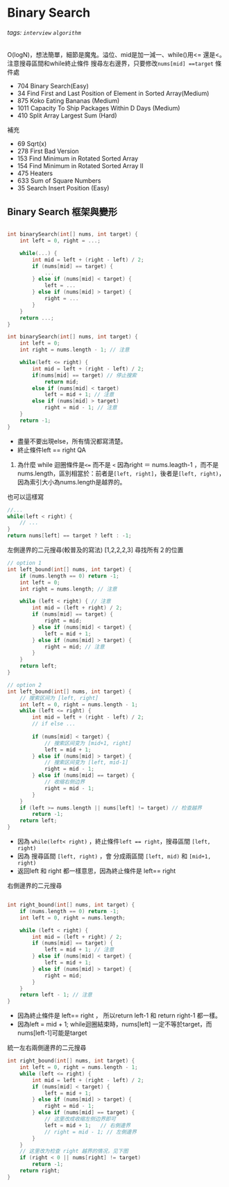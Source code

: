# Binary Search 

###### tags: `interview` `algorithm`


O(logN)，想法簡單，細節是魔鬼。溢位、mid是加一減一、while()用<= 還是<。
注意搜尋區間和while終止條件
搜尋左右邊界，只要修改`nums[mid] ==target` 條件處
- 704 Binary Search(Easy)
- 34 Find First and Last Position of Element in Sorted Array(Medium)
- 875 Koko Eating Bananas (Medium)
- 1011 Capacity To Ship Packages Within D Days (Medium)
- 410 Split Array Largest Sum (Hard)

補充
- 69 Sqrt(x)
- 278 First Bad Version
- 153 Find Minimum in Rotated Sorted Array
- 154 Find Minimum in Rotated Sorted Array II
- 475 Heaters
- 633 Sum of Square Numbers
- 35 Search Insert Position (Easy)







## Binary Search 框架與變形
```cpp

int binarySearch(int[] nums, int target) {
    int left = 0, right = ...;

    while(...) {
        int mid = left + (right - left) / 2;
        if (nums[mid] == target) {
            ...
        } else if (nums[mid] < target) {
            left = ...
        } else if (nums[mid] > target) {
            right = ...
        }
    }
    return ...;
}

int binarySearch(int[] nums, int target) {
    int left = 0; 
    int right = nums.length - 1; // 注意

    while(left <= right) {
        int mid = left + (right - left) / 2;
        if(nums[mid] == target) // 停止搜索
            return mid; 
        else if (nums[mid] < target)
            left = mid + 1; // 注意
        else if (nums[mid] > target)
            right = mid - 1; // 注意
    }
    return -1;
}

```
- 盡量不要出現else，所有情況都寫清楚。
- 終止條件left == right
QA 
1. 為什麼 while 迴圈條件是`<=` 而不是 `<`
因為right ＝ nums.leagth-1 ，而不是nums.length，區別相當於：前者是`[left, right]`，後者是`[left, right)`，因為索引大小為nums.length是越界的。

也可以這樣寫
```cpp
//...
while(left < right) {
    // ...
}
return nums[left] == target ? left : -1;
```

左側邊界的二元搜尋(較普及的寫法)
[1,2,2,2,3] 尋找所有２的位置
```cpp
// option 1 
int left_bound(int[] nums, int target) {
    if (nums.length == 0) return -1;
    int left = 0;
    int right = nums.length; // 注意

    while (left < right) { // 注意
        int mid = (left + right) / 2;
        if (nums[mid] == target) {
            right = mid;
        } else if (nums[mid] < target) {
            left = mid + 1;
        } else if (nums[mid] > target) {
            right = mid; // 注意
        }
    }
    return left;
}

// option 2 
int left_bound(int[] nums, int target) {
    // 搜索区间为 [left, right]
    int left = 0, right = nums.length - 1;
    while (left <= right) {
        int mid = left + (right - left) / 2;
        // if else ...
    
        if (nums[mid] < target) {
            // 搜索区间变为 [mid+1, right]
            left = mid + 1;
        } else if (nums[mid] > target) {
            // 搜索区间变为 [left, mid-1]
            right = mid - 1;
        } else if (nums[mid] == target) {
            // 收缩右侧边界
            right = mid - 1;
        }
    }
    if (left >= nums.length || nums[left] != target) // 检查越界
        return -1;
    return left;
}
```
- 因為 `while(left< right)` ，終止條件`left == right`，搜尋區間 `[left, right)`
- 因為 搜尋區間 `[left, right)` ，會 分成兩區間 `[left, mid)` 和 `[mid+1, right)`
- 返回left 和 right 都一樣意思，因為終止條件是 left== right

右側邊界的二元搜尋
```cpp

int right_bound(int[] nums, int target) {
    if (nums.length == 0) return -1;
    int left = 0, right = nums.length;

    while (left < right) {
        int mid = (left + right) / 2;
        if (nums[mid] == target) {
            left = mid + 1; // 注意
        } else if (nums[mid] < target) {
            left = mid + 1;
        } else if (nums[mid] > target) {
            right = mid;
        }
    }
    return left - 1; // 注意
}
```
- 因為終止條件是 left== right ， 所以return left-1 和 return right-1 都一樣。
- 因為left = mid + 1;  while迴圈結束時，nums[left] 一定不等於target，而nums[left-1]可能是target

統一左右兩側邊界的二元搜尋
```cpp
int right_bound(int[] nums, int target) {
    int left = 0, right = nums.length - 1;
    while (left <= right) {
        int mid = left + (right - left) / 2;
        if (nums[mid] < target) {
            left = mid + 1;
        } else if (nums[mid] > target) {
            right = mid - 1;
        } else if (nums[mid] == target) {
            // 这里改成收缩左侧边界即可
            left = mid + 1;   // 右側邊界
            // right = mid - 1; // 左側邊界
        }
    }
    // 这里改为检查 right 越界的情况，见下图
    if (right < 0 || nums[right] != target)
        return -1;
    return right;
}
```

